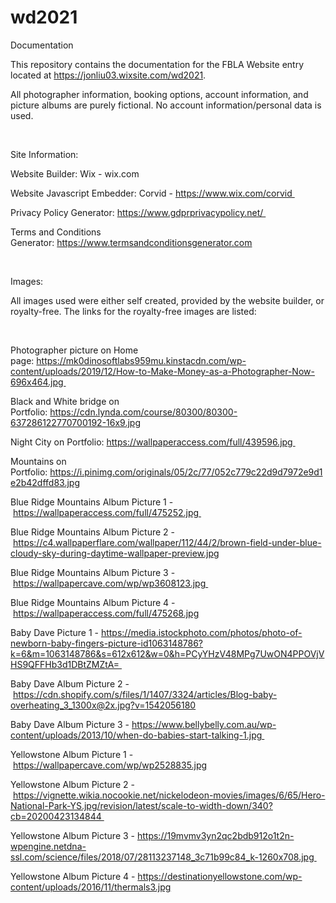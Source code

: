 # wd2021
Documentation

This repository contains the documentation for the FBLA Website entry located at https://jonliu03.wixsite.com/wd2021.


All photographer information, booking options, account information, and picture albums are purely fictional. No account information/personal data is used. 

​

Site Information: 

Website Builder: Wix - wix.com

Website Javascript Embedder: Corvid - https://www.wix.com/corvid 

Privacy Policy Generator: https://www.gdprprivacypolicy.net/ 

Terms and Conditions Generator: https://www.termsandconditionsgenerator.com

​

Images: 

All images used were either self created, provided by the website builder, or royalty-free. The links for the royalty-free images are listed:

​

Photographer picture on Home page: https://mk0dinosoftlabs959mu.kinstacdn.com/wp-content/uploads/2019/12/How-to-Make-Money-as-a-Photographer-Now-696x464.jpg 

Black and White bridge on Portfolio: https://cdn.lynda.com/course/80300/80300-637286122770700192-16x9.jpg

Night City on Portfolio: https://wallpaperaccess.com/full/439596.jpg 

Mountains on Portfolio: https://i.pinimg.com/originals/05/2c/77/052c779c22d9d7972e9d1e2b42dffd83.jpg

Blue Ridge Mountains Album Picture 1 - https://wallpaperaccess.com/full/475252.jpg 

Blue Ridge Mountains Album Picture 2 - https://c4.wallpaperflare.com/wallpaper/112/44/2/brown-field-under-blue-cloudy-sky-during-daytime-wallpaper-preview.jpg

Blue Ridge Mountains Album Picture 3 - https://wallpapercave.com/wp/wp3608123.jpg 

Blue Ridge Mountains Album Picture 4 - https://wallpaperaccess.com/full/475268.jpg

Baby Dave Picture 1 - https://media.istockphoto.com/photos/photo-of-newborn-baby-fingers-picture-id1063148786?k=6&m=1063148786&s=612x612&w=0&h=PCyYHzV48MPg7UwON4PPOVjVHS9QFFHb3d1DBtZMZtA= 

Baby Dave Album Picture 2 - https://cdn.shopify.com/s/files/1/1407/3324/articles/Blog-baby-overheating_3_1300x@2x.jpg?v=1542056180

Baby Dave Album Picture 3 - https://www.bellybelly.com.au/wp-content/uploads/2013/10/when-do-babies-start-talking-1.jpg 

Yellowstone Album Picture 1 - https://wallpapercave.com/wp/wp2528835.jpg

Yellowstone Album Picture 2 - https://vignette.wikia.nocookie.net/nickelodeon-movies/images/6/65/Hero-National-Park-YS.jpg/revision/latest/scale-to-width-down/340?cb=20200423134844 

Yellowstone Album Picture 3 - https://19mvmv3yn2qc2bdb912o1t2n-wpengine.netdna-ssl.com/science/files/2018/07/28113237148_3c71b99c84_k-1260x708.jpg 

Yellowstone Album Picture 4 - https://destinationyellowstone.com/wp-content/uploads/2016/11/thermals3.jpg
